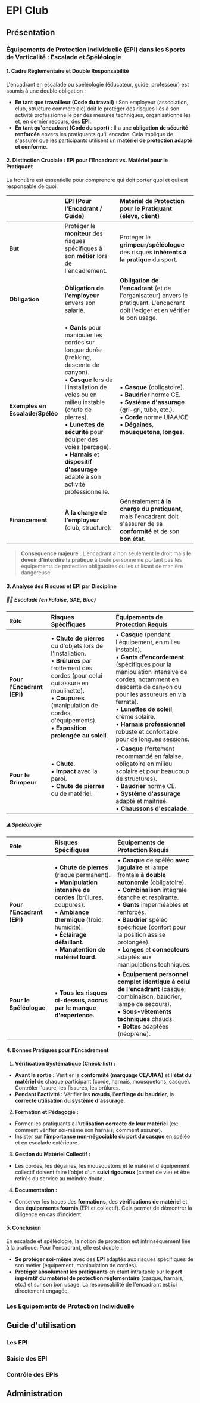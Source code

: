 # EPI Club
## Présentation

### Équipements de Protection Individuelle (EPI) dans les Sports de Verticalité : Escalade et Spéléologie

#### 1. Cadre Réglementaire et Double Responsabilité

L'encadrant en escalade ou spéléologie (éducateur, guide, professeur) est soumis à une double obligation :

*   **En tant que travailleur (Code du travail)** : Son employeur (association, club, structure commerciale) doit le protéger des risques liés à son activité professionnelle par des mesures techniques, organisationnelles et, en dernier recours, des **EPI**.
*   **En tant qu'encadrant (Code du sport)** : Il a une **obligation de sécurité renforcée** envers les pratiquants qu'il encadre. Cela implique de s'assurer que les participants utilisent un **matériel de protection adapté et conforme**.

#### 2. Distinction Cruciale : EPI pour l'Encadrant vs. Matériel pour le Pratiquant

La frontière est essentielle pour comprendre qui doit porter quoi et qui est responsable de quoi.

| | **EPI (Pour l'Encadrant / Guide)** | **Matériel de Protection pour le Pratiquant (élève, client)** |
| :--- | :--- | :--- |
| **But** | Protéger le **moniteur** des risques spécifiques à son **métier** lors de l'encadrement. | Protéger le **grimpeur/spéléologue** des risques **inhérents à la pratique** du sport. |
| **Obligation** | **Obligation de l'employeur** envers son salarié. | **Obligation de l'encadrant** (et de l'organisateur) envers le pratiquant. L'encadrant doit l'exiger et en vérifier le bon usage. |
| **Exemples en Escalade/Spéléo** | • **Gants** pour manipuler les cordes sur longue durée (trekking, descente de canyon).<br>• **Casque** lors de l'installation de voies ou en milieu instable (chute de pierres).<br>• **Lunettes de sécurité** pour équiper des voies (perçage).<br>• **Harnais** et **dispositif d'assurage** adapté à son activité professionnelle. | • **Casque** (obligatoire).<br>• **Baudrier** norme CE.<br>• **Système d'assurage** (gri-gri, tube, etc.).<br>• **Corde** norme UIAA/CE.<br>• **Dégaines**, **mousquetons**, **longes**. |
| **Financement** | **À la charge de l'employeur** (club, structure). | Généralement **à la charge du pratiquant**, mais l'encadrant doit s'assurer de sa **conformité** et de son **bon état**. |

> **Conséquence majeure :** L'encadrant a non seulement le droit mais **le devoir d'interdire la pratique** à toute personne ne portant pas les équipements de protection obligatoires ou les utilisant de manière dangereuse.

#### 3. Analyse des Risques et EPI par Discipline

##### 🧗‍♂️ Escalade (en Falaise, SAE, Bloc)

| Rôle | Risques Spécifiques | Équipements de Protection Requis |
| :--- | :--- | :--- |
| **Pour l'Encadrant (EPI)** | • **Chute de pierres** ou d'objets lors de l'installation.<br>• **Brûlures** par frottement des cordes (pour celui qui assure en moulinette).<br>• **Coupures** (manipulation de cordes, d'équipements).<br>• **Exposition prolongée au soleil**. | • **Casque** (pendant l'équipement, en milieu instable).<br>• **Gants d'encordement** (spécifiques pour la manipulation intensive de cordes, notamment en descente de canyon ou pour les assureurs en via ferrata).<br>• **Lunettes de soleil**, crème solaire.<br>• **Harnais professionnel** robuste et confortable pour de longues sessions. |
| **Pour le Grimpeur** | • **Chute**.<br>• **Impact** avec la paroi.<br>• **Chute de pierres** ou de matériel. | • **Casque** (fortement recommandé en falaise, obligatoire en milieu scolaire et pour beaucoup de structures).<br>• **Baudrier** norme CE.<br>• **Système d'assurage** adapté et maîtrisé.<br>• **Chaussons d'escalade**. |

##### ⛰️ Spéléologie

| Rôle | Risques Spécifiques | Équipements de Protection Requis |
| :--- | :--- | :--- |
| **Pour l'Encadrant (EPI)** | • **Chute de pierres** (risque permanent).<br>• **Manipulation intensive de cordes** (brûlures, coupures).<br>• **Ambiance thermique** (froid, humidité).<br>• **Éclairage défaillant**.<br>• **Manutention de matériel lourd**. | • **Casque** de spéléo **avec jugulaire** et lampe frontale **à double autonomie** (obligatoire).<br>• **Combinaison** intégrale étanche et respirante.<br>• **Gants** imperméables et renforcés.<br>• **Baudrier** spéléo spécifique (confort pour la position assise prolongée).<br>• **Longes** et **connecteurs** adaptés aux manipulations techniques. |
| **Pour le Spéléologue** | • **Tous les risques ci-dessus, accrus par le manque d'expérience.** | • **Équipement personnel complet identique à celui de l'encadrant** (casque, combinaison, baudrier, lampe de secours).<br>• **Sous-vêtements techniques** chauds.<br>• **Bottes** adaptées (néoprène). |

#### 4. Bonnes Pratiques pour l'Encadrement

1.  **Vérification Systématique (Check-list) :**
*   **Avant la sortie :** Vérifier la **conformité (marquage CE/UIAA)** et l'**état du matériel** de chaque participant (corde, harnais, mousquetons, casque). Contrôler l'usure, les fissures, les brûlures.
*   **Pendant l'activité :** Vérifier les **nœuds**, l'**enfilage du baudrier**, la **correcte utilisation du système d'assurage**.

2.  **Formation et Pédagogie :**
*   Former les pratiquants à l'**utilisation correcte de leur matériel** (ex: comment vérifier soi-même son harnais, comment assurer).
*   Insister sur l'**importance non-négociable du port du casque** en spéléo et en escalade extérieure.

3.  **Gestion du Matériel Collectif :**
*   Les cordes, les dégaines, les mousquetons et le matériel d'équipement collectif doivent faire l'objet d'un **suivi rigoureux** (carnet de vie) et être retirés du service au moindre doute.

4.  **Documentation :**
*   Conserver les traces des **formations**, des **vérifications de matériel** et des **équipements fournis** (EPI et collectif). Cela permet de démontrer la diligence en cas d'incident.

#### 5. Conclusion

En escalade et spéléologie, la notion de protection est intrinsèquement liée à la pratique. Pour l'encadrant, elle est double :
*   **Se protéger soi-même** avec des **EPI** adaptés aux risques spécifiques de son métier (équipement, manipulation de cordes).
*   **Protéger absolument les pratiquants** en étant intraitable sur le **port impératif du matériel de protection réglementaire** (casque, harnais, etc.) et sur son bon usage. La responsabilité de l'encadrant est ici directement engagée.
### Les Equipements de Protection Individuelle
## Guide d'utilisation
### Les EPI
### Saisie des EPI
### Contrôle des EPIs
## Administration